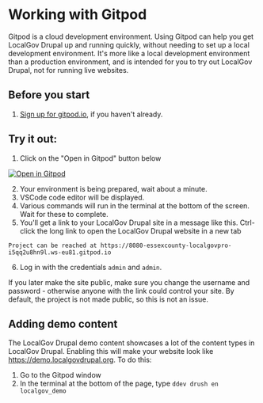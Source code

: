 # Working with Gitpod

Gitpod is a cloud development environment. Using Gitpod can help you get LocalGov Drupal up and running quickly, without needing to set up a local development environment. It's more like a local development environment than a production environment, and is intended for you to try out LocalGov Drupal, not for running live websites.

## Before you start
1. [Sign up for gitpod.io](https://gitpod.io/login), if you haven't already.

## Try it out:
1. Click on the "Open in Gitpod" button below

[![Open in Gitpod](https://gitpod.io/button/open-in-gitpod.svg)](https://gitpod.io/#https://github.com/localgovdrupal/localgov_project)

2. Your environment is being prepared, wait about a minute.
1. VSCode code editor will be displayed.
1. Various commands will run in the terminal at the bottom of the screen. Wait for these to complete.
1. You'll get a link to your LocalGov Drupal site in a message like this. Ctrl-click the long link to open the LocalGov Drupal website in a new tab
```
Project can be reached at https://8080-essexcounty-localgovpro-i5qq2u8hn9l.ws-eu81.gitpod.io
```
6. Log in with the credentials `admin` and `admin`.

If you later make the site public, make sure you change the username and password - otherwise anyone with the link could control your site. By default, the project is not made public, so this is not an issue.

## Adding demo content
The LocalGov Drupal demo content showcases a lot of the content types in LocalGov Drupal. Enabling this will make your website look like https://demo.localgovdrupal.org. To do this:

1. Go to the Gitpod window
2. In the terminal at the bottom of the page, type `ddev drush en localgov_demo`
